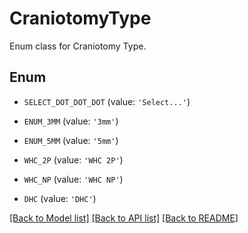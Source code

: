 # CraniotomyType

Enum class for Craniotomy Type.

## Enum

* `SELECT_DOT_DOT_DOT` (value: `'Select...'`)

* `ENUM_3MM` (value: `'3mm'`)

* `ENUM_5MM` (value: `'5mm'`)

* `WHC_2P` (value: `'WHC 2P'`)

* `WHC_NP` (value: `'WHC NP'`)

* `DHC` (value: `'DHC'`)

[[Back to Model list]](../README.md#documentation-for-models) [[Back to API list]](../README.md#documentation-for-api-endpoints) [[Back to README]](../README.md)


